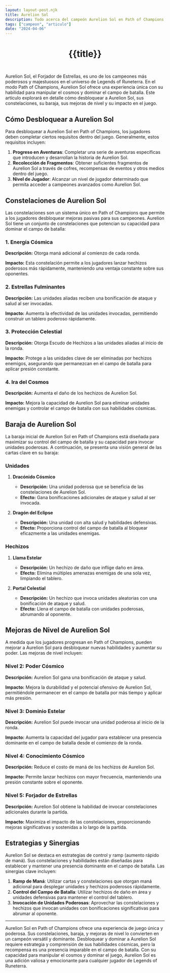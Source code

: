 ```yaml
---
layout: layout-post.njk
title: Aurelion Sol
description: Todo acerca del campeón Aurelion Sol en Path of Champions, desde cómo desbloquearlo hasta sus habilidades, baraja, y estrategias.
tags: ["campeon", "articulo"]
date: "2024-04-06"
---
```

# <p style="text-align: center;">**{{title}}**</p>

</br>
Aurelion Sol, el Forjador de Estrellas, es uno de los campeones más poderosos y majestuosos en el universo de Legends of Runeterra. En el modo Path of Champions, Aurelion Sol ofrece una experiencia única con su habilidad para manipular el cosmos y dominar el campo de batalla. Este artículo explorará en detalle cómo desbloquear a Aurelion Sol, sus constelaciones, su baraja, sus mejoras de nivel y su impacto en el juego.

## Cómo Desbloquear a Aurelion Sol

Para desbloquear a Aurelion Sol en Path of Champions, los jugadores deben completar ciertos requisitos dentro del juego. Generalmente, estos requisitos incluyen:

1. **Progreso en Aventuras**: Completar una serie de aventuras específicas que introducen y desarrollan la historia de Aurelion Sol.
2. **Recolección de Fragmentos**: Obtener suficientes fragmentos de Aurelion Sol a través de cofres, recompensas de eventos y otros medios dentro del juego.
3. **Nivel de Jugador**: Alcanzar un nivel de jugador determinado que permita acceder a campeones avanzados como Aurelion Sol.

## Constelaciones de Aurelion Sol

Las constelaciones son un sistema único en Path of Champions que permite a los jugadores desbloquear mejoras pasivas para sus campeones. Aurelion Sol tiene un conjunto de constelaciones que potencian su capacidad para dominar el campo de batalla:

### 1. Energía Cósmica

**Descripción:** Otorga maná adicional al comienzo de cada ronda.

**Impacto:** Esta constelación permite a los jugadores lanzar hechizos poderosos más rápidamente, manteniendo una ventaja constante sobre sus oponentes.

### 2. Estrellas Fulminantes

**Descripción:** Las unidades aliadas reciben una bonificación de ataque y salud al ser invocadas.

**Impacto:** Aumenta la efectividad de las unidades invocadas, permitiendo construir un tablero poderoso rápidamente.

### 3. Protección Celestial

**Descripción:** Otorga Escudo de Hechizos a las unidades aliadas al inicio de la ronda.

**Impacto:** Protege a las unidades clave de ser eliminadas por hechizos enemigos, asegurando que permanezcan en el campo de batalla para aplicar presión constante.

### 4. Ira del Cosmos

**Descripción:** Aumenta el daño de los hechizos de Aurelion Sol.

**Impacto:** Mejora la capacidad de Aurelion Sol para eliminar unidades enemigas y controlar el campo de batalla con sus habilidades cósmicas.

## Baraja de Aurelion Sol

La baraja inicial de Aurelion Sol en Path of Champions está diseñada para maximizar su control del campo de batalla y su capacidad para invocar unidades poderosas. A continuación, se presenta una visión general de las cartas clave en su baraja:

### Unidades

1. **Dracónido Cósmico**
   - **Descripción:** Una unidad poderosa que se beneficia de las constelaciones de Aurelion Sol.
   - **Efecto:** Gana bonificaciones adicionales de ataque y salud al ser invocada.

2. **Dragón del Eclipse**
   - **Descripción:** Una unidad con alta salud y habilidades defensivas.
   - **Efecto:** Proporciona control del campo de batalla al bloquear eficazmente a las unidades enemigas.

### Hechizos

1. **Llama Estelar**
   - **Descripción:** Un hechizo de daño que inflige daño en área.
   - **Efecto:** Elimina múltiples amenazas enemigas de una sola vez, limpiando el tablero.

2. **Portal Celestial**
   - **Descripción:** Un hechizo que invoca unidades aleatorias con una bonificación de ataque y salud.
   - **Efecto:** Llena el campo de batalla con unidades poderosas, abrumando al oponente.

## Mejoras de Nivel de Aurelion Sol

A medida que los jugadores progresan en Path of Champions, pueden mejorar a Aurelion Sol para desbloquear nuevas habilidades y aumentar su poder. Las mejoras de nivel incluyen:

### Nivel 2: Poder Cósmico

**Descripción:** Aurelion Sol gana una bonificación de ataque y salud.

**Impacto:** Mejora la durabilidad y el potencial ofensivo de Aurelion Sol, permitiéndole permanecer en el campo de batalla por más tiempo y aplicar más presión.

### Nivel 3: Dominio Estelar

**Descripción:** Aurelion Sol puede invocar una unidad poderosa al inicio de la ronda.

**Impacto:** Aumenta la capacidad del jugador para establecer una presencia dominante en el campo de batalla desde el comienzo de la ronda.

### Nivel 4: Conocimiento Cósmico

**Descripción:** Reduce el costo de maná de los hechizos de Aurelion Sol.

**Impacto:** Permite lanzar hechizos con mayor frecuencia, manteniendo una presión constante sobre el oponente.

### Nivel 5: Forjador de Estrellas

**Descripción:** Aurelion Sol obtiene la habilidad de invocar constelaciones adicionales durante la partida.

**Impacto:** Maximiza el impacto de las constelaciones, proporcionando mejoras significativas y sostenidas a lo largo de la partida.

## Estrategias y Sinergias

Aurelion Sol se destaca en estrategias de control y ramp (aumento rápido de maná). Sus constelaciones y habilidades están diseñadas para establecer y mantener una presencia dominante en el campo de batalla. Las sinergias clave incluyen:

1. **Ramp de Maná**: Utilizar cartas y constelaciones que otorgan maná adicional para desplegar unidades y hechizos poderosos rápidamente.
2. **Control del Campo de Batalla**: Utilizar hechizos de daño en área y unidades defensivas para mantener el control del tablero.
3. **Invocación de Unidades Poderosas**: Aprovechar las constelaciones y hechizos que invocan unidades con bonificaciones significativas para abrumar al oponente.

---
Aurelion Sol en Path of Champions ofrece una experiencia de juego única y poderosa. Sus constelaciones, baraja, y mejoras de nivel lo convierten en un campeón versátil y dominante. Desbloquear y dominar a Aurelion Sol requiere estrategia y comprensión de sus habilidades cósmicas, pero la recompensa es una presencia imparable en el campo de batalla. Con su capacidad para manipular el cosmos y dominar el juego, Aurelion Sol es una adición valiosa y emocionante para cualquier jugador de Legends of Runeterra.
